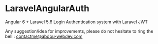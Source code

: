 # LaravelAngularAuth

Angular 6 + Laravel 5.6 Login Authentication system with Laravel JWT


Any suggestion/idea for improvements, please do not hesitate to ring the bell :
contactme@abdou-webdev.com
